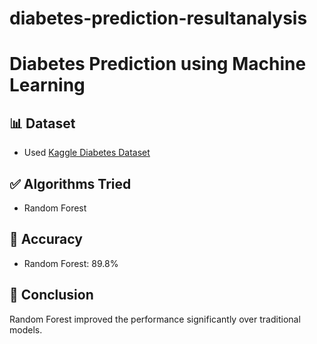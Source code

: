 # diabetes-prediction-resultanalysis
# Diabetes Prediction using Machine Learning

## 📊 Dataset
- Used [Kaggle Diabetes Dataset](https://www.kaggle.com/datasets/marshalpatel3558/diabetes-prediction-dataset)

## ✅ Algorithms Tried
- Random Forest

## 🎯 Accuracy
- Random Forest: 89.8%

## 📌 Conclusion
Random Forest improved the performance significantly over traditional models.
